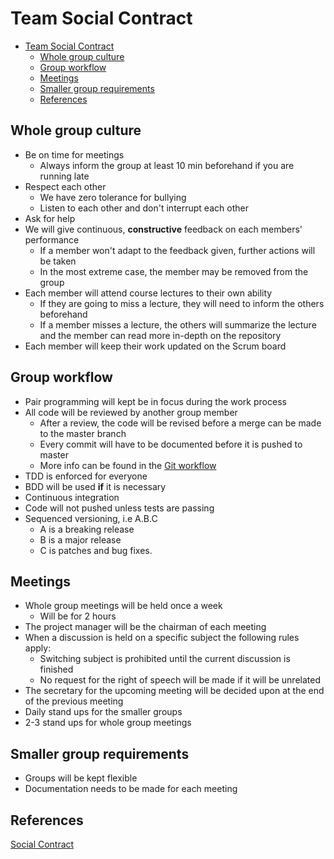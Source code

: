 # Team Social Contract

- [Team Social Contract](#team-social-contract)
    - [Whole group culture](#whole-group-culture)
    - [Group workflow](#group-workflow)
    - [Meetings](#meetings)
    - [Smaller group requirements](#smaller-group-requirements)
    - [References](#references)

## Whole group culture

- Be on time for meetings
    - Always inform the group at least 10 min beforehand if you are running late
- Respect each other
    - We have zero tolerance for bullying
    - Listen to each other and don't interrupt each other
- Ask for help
- We will give continuous, **constructive** feedback on each members' performance
    - If a member won't adapt to the feedback given, further actions will be taken
    - In the most extreme case, the member may be removed from the group
- Each member will attend course lectures to their own ability
    - If they are going to miss a lecture, they will need to inform the others beforehand
    - If a member misses a lecture, the others will summarize the lecture and the member can read more in-depth on the repository
- Each member will keep their work updated on the Scrum board

## Group workflow

- Pair programming will kept be in focus during the work process
- All code will be reviewed by another group member
    - After a review, the code will be revised before a merge can be made to the master branch
    - Every commit will have to be documented before it is pushed to master
    - More info can be found in the [Git workflow](./git-workflow.md)
- TDD is enforced for everyone
- BDD will be used **if** it is necessary
- Continuous integration
- Code will not pushed unless tests are passing
- Sequenced versioning, i.e A.B.C
    - A is a breaking release
    - B is a major release
    - C is patches and bug fixes.

## Meetings

- Whole group meetings will be held once a week
    - Will be for 2 hours
- The project manager will be the chairman of each meeting
- When a discussion is held on a specific subject the following rules apply:
    - Switching subject is prohibited until the current discussion is finished
    - No request for the right of speech will be made if it will be unrelated
- The secretary for the upcoming meeting will be decided upon at the end of the previous meeting
- Daily stand ups for the smaller groups
- 2-3 stand ups for whole group meetings

## Smaller group requirements

- Groups will be kept flexible
- Documentation needs to be made for each meeting

## References

[Social Contract](https://theagileexecutive.com/tag/social-contract/)
